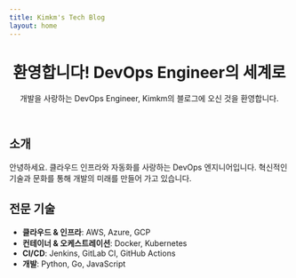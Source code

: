 ```yaml
---
title: Kimkm's Tech Blog
layout: home
---
```


<header class="header-background">
  <div class="header-content">
    <h1>환영합니다! DevOps Engineer의 세계로</h1>
    <p>개발을 사랑하는 DevOps Engineer, Kimkm의 블로그에 오신 것을 환영합니다.</p>
  </div>
</header>

## 소개
안녕하세요. 클라우드 인프라와 자동화를 사랑하는 DevOps 엔지니어입니다. 혁신적인 기술과 문화를 통해 개발의 미래를 만들어 가고 있습니다.

## 전문 기술
- **클라우드 & 인프라**: AWS, Azure, GCP
- **컨테이너 & 오케스트레이션**: Docker, Kubernetes
- **CI/CD**: Jenkins, GitLab CI, GitHub Actions
- **개발**: Python, Go, JavaScript

<!-- 나머지 콘텐츠는 이곳에 추가... -->

<footer>
  <!-- 푸터 내용 -->
</footer>
